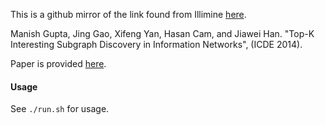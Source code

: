 This is a github mirror of the link found from Illimine
<a href="http://illimine.cs.uiuc.edu/software/top-k-interesting-subgraph-discovery-information-networks/">here</a>.

Manish Gupta, Jing Gao, Xifeng Yan, Hasan Cam, and Jiawei Han.
"Top-K Interesting Subgraph Discovery in Information Networks", (ICDE 2014).

Paper is provided
<a href="http://research.microsoft.com/pubs/217061/gupta14_icde.pdf">here</a>.

#### Usage

See `./run.sh` for usage.
